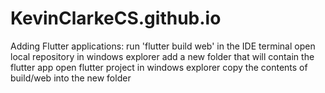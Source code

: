 # KevinClarkeCS.github.io
Adding Flutter applications:
  run 'flutter build web' in the IDE terminal
  open local repository in windows explorer
  add a new folder that will contain the flutter app
  open flutter project in windows explorer
  copy the contents of build/web into the new folder
